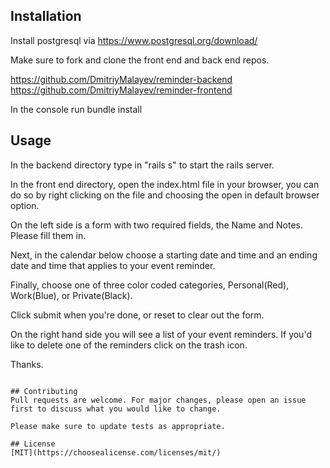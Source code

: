 ## Installation
Install postgresql via https://www.postgresql.org/download/
 
Make sure to fork and clone the front end and back end repos.

https://github.com/DmitriyMalayev/reminder-backend 
https://github.com/DmitriyMalayev/reminder-frontend
 
In the console run bundle install 

## Usage
In the backend directory type in "rails s" to start the rails server. 

In the front end directory, open the index.html file in your browser, you can do so by right clicking on the file and choosing the open in default browser option. 

On the left side is a form with two required fields, the Name and Notes. Please fill them in. 

Next, in the calendar below choose a starting date and time and an ending date and time that applies to your event reminder. 

Finally, choose one of three color coded categories, Personal(Red), Work(Blue), or Private(Black).  

Click submit when you're done, or reset to clear out the form. 

On the right hand side you will see a list of your event reminders.  If you'd like to delete one of the reminders click on the trash icon. 

Thanks.  
```

## Contributing
Pull requests are welcome. For major changes, please open an issue first to discuss what you would like to change.

Please make sure to update tests as appropriate.

## License
[MIT](https://choosealicense.com/licenses/mit/)